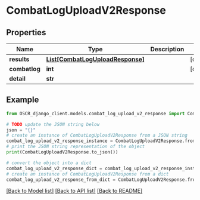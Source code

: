 # CombatLogUploadV2Response


## Properties

Name | Type | Description | Notes
------------ | ------------- | ------------- | -------------
**results** | [**List[CombatLogUploadResponse]**](CombatLogUploadResponse.md) |  | [optional] 
**combatlog** | **int** |  | [optional] 
**detail** | **str** |  | 

## Example

```python
from OSCR_django_client.models.combat_log_upload_v2_response import CombatLogUploadV2Response

# TODO update the JSON string below
json = "{}"
# create an instance of CombatLogUploadV2Response from a JSON string
combat_log_upload_v2_response_instance = CombatLogUploadV2Response.from_json(json)
# print the JSON string representation of the object
print(CombatLogUploadV2Response.to_json())

# convert the object into a dict
combat_log_upload_v2_response_dict = combat_log_upload_v2_response_instance.to_dict()
# create an instance of CombatLogUploadV2Response from a dict
combat_log_upload_v2_response_from_dict = CombatLogUploadV2Response.from_dict(combat_log_upload_v2_response_dict)
```
[[Back to Model list]](../README.md#documentation-for-models) [[Back to API list]](../README.md#documentation-for-api-endpoints) [[Back to README]](../README.md)


